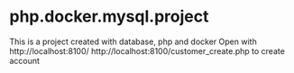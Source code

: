 # php.docker.mysql.project
This is a project created with database, php and docker
Open with http://localhost:8100/
http://localhost:8100/customer_create.php to create account
